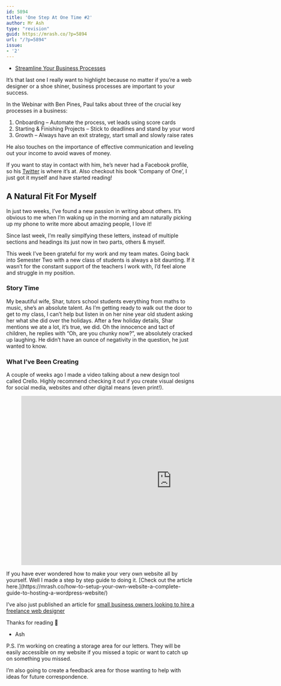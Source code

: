 ```yaml
---
id: 5894
title: 'One Step At One Time #2'
author: Mr Ash
type: "revision"
guid: https://mrash.co/?p=5894
url: "/?p=5894"
issue:
- '2'
---
```


- [Streamline Your Business Processes](http://youtu.be/A7Pc3vcAvBM)

It’s that last one I really want to highlight because no matter if you’re a web designer or a shoe shiner, business processes are important to your success.

In the Webinar with Ben Pines, Paul talks about three of the crucial key processes in a business:

1. Onboarding – Automate the process, vet leads using score cards
2. Starting &amp; Finishing Projects – Stick to deadlines and stand by your word
3. Growth – Always have an exit strategy, start small and slowly raise rates

He also touches on the importance of effective communication and leveling out your income to avoid waves of money.

If you want to stay in contact with him, he’s never had a Facebook profile, so his [Twitter](https://twitter.com/pjrvs) is where it’s at. Also checkout his book ‘Company of One’, I just got it myself and have started reading!

## A Natural Fit For Myself

In just two weeks, I’ve found a new passion in writing about others. It’s obvious to me when I’m waking up in the morning and am naturally picking up my phone to write more about amazing people, I love it!

Since last week, I’m really simplfying these letters, instead of multiple sections and headings its just now in two parts, others &amp; myself.

This week I’ve been grateful for my work and my team mates. Going back into Semester Two with a new class of students is always a bit daunting. If it wasn’t for the constant support of the teachers I work with, I’d feel alone and struggle in my position.

### Story Time

My beautiful wife, Shar, tutors school students everything from maths to music, she’s an absolute talent. As I’m getting ready to walk out the door to get to my class, I can’t help but listen in on her nine year old student asking her what she did over the holidays. After a few holiday details, Shar mentions we ate a lot, it’s true, we did. Oh the innocence and tact of children, he replies with “Oh, are you chunky now?”, we absolutely cracked up laughing. He didn’t have an ounce of negativity in the question, he just wanted to know.

### What I’ve Been Creating

A couple of weeks ago I made a video talking about a new design tool called Crello. Highly recommend checking it out if you create visual designs for social media, websites and other digital means (even print!).

<figure class="wp-block-embed is-type-video is-provider-youtube wp-block-embed-youtube wp-embed-aspect-16-9 wp-has-aspect-ratio"><div class="wp-block-embed__wrapper"><iframe allow="accelerometer; autoplay; clipboard-write; encrypted-media; gyroscope; picture-in-picture" allowfullscreen="" frameborder="0" height="450" loading="lazy" src="https://www.youtube.com/embed/ZA-EffpgN3s?feature=oembed" title="Design made easy...? Crello Review | Appsumo Life Time Deal for Crello" width="800"></iframe></div></figure>If you have ever wondered how to make your very own website all by yourself. Well I made a step by step guide to doing it. [Check out the article here.](https://mrash.co/how-to-setup-your-own-website-a-complete-guide-to-hosting-a-wordpress-website/)

I’ve also just published an article for [small business owners looking to hire a freelance web designer](http://mrash.co/hiring-a-freelance-web-designer-a-guide-for-small-business-owners)

Thanks for reading 👋

- Ash

P.S. I’m working on creating a storage area for our letters. They will be easily accessible on my website if you missed a topic or want to catch up on something you missed.

I’m also going to create a feedback area for those wanting to help with ideas for future correspondence.